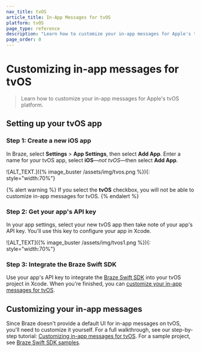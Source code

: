 ```yaml
---
nav_title: tvOS
article_title: In-App Messages for tvOS
platform: tvOS
page_type: reference
description: "Learn how to customize your in-app messages for Apple's tvOS platform."
page_order: 0
---
```


# Customizing in-app messages for tvOS

> Learn how to customize your in-app messages for Apple's tvOS platform.

## Setting up your tvOS app

### Step 1: Create a new iOS app

In Braze, select **Settings** > **App Settings**, then select **Add App**. Enter a name for your tvOS app, select **iOS**&#8212;_not tvOS_&#8212;then select **Add App**.

![ALT_TEXT.]({% image_buster /assets/img/tvos.png %}){: style="width:70%"}

{% alert warning %}
If you select the **tvOS** checkbox, you will not be able to customize in-app messages for tvOS.
{% endalert %}

### Step 2: Get your app's API key

In your app settings, select your new tvOS app then take note of your app's API key. You'll use this key to configure your app in Xcode.

![ALT_TEXT]({% image_buster /assets/img/tvos1.png %}){: style="width:70%"}

### Step 3: Integrate the Braze Swift SDK

Use your app's API key to integrate the [Braze Swift SDK](https://github.com/braze-inc/braze-swift-sdk) into your tvOS project in Xcode. When you're finished, you can [customize your in-app messages for tvOS](#customizing-your-in-app-messages).

## Customizing your in-app messages

Since Braze doesn't provide a default UI for in-app messages on tvOS, you'll need to customize it yourself. For a full walkthrough, see our step-by-step tutorial: [Customizing in-app messages for tvOS](https://braze-inc.github.io/braze-swift-sdk/documentation/braze/in-app-message-customization). For a sample project, see [Braze Swift SDK samples](https://github.com/braze-inc/braze-swift-sdk/tree/main/Examples).
